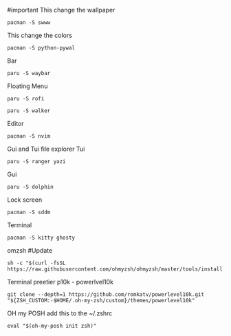 #important 
This change the wallpaper
```
pacman -S swww
```

This change the colors 
```
pacman -S python-pywal  
```

Bar 
```
paru -S waybar 
```

Floating Menu 
```
paru -S rofi

paru -S walker 
```

Editor 
```
pacman -S nvim 
```

Gui and Tui file explorer
Tui
```
paru -S ranger yazi
```
Gui
```
paru -S dolphin
```

Lock screen 
```
pacman -S sddm 
```

Terminal 
```
pacman -S kitty ghosty
```
omzsh #Update
```
sh -c "$(curl -fsSL https://raw.githubusercontent.com/ohmyzsh/ohmyzsh/master/tools/install.sh)"
```

Terminal preetier 
p10k - powerlvel10k
```
git clone --depth=1 https://github.com/romkatv/powerlevel10k.git "${ZSH_CUSTOM:-$HOME/.oh-my-zsh/custom}/themes/powerlevel10k"
```

OH my POSH
add this to the ~/.zshrc
```
eval "$(oh-my-posh init zsh)"
```
